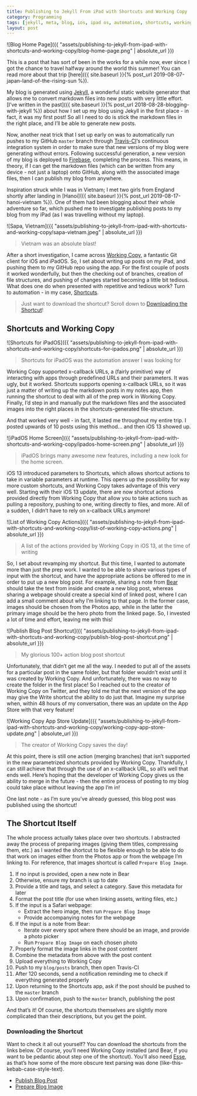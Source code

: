 ```yaml
---
title: Publishing to Jekyll From iPad with Shortcuts and Working Copy
category: Programming
tags: [jekyll, meta, blog, ios, ipad os, automation, shortcuts, working copy]
layout: post
---
```


![Blog Home Page]({{ "assets/publishing-to-jekyll-from-ipad-with-shortcuts-and-working-copy/blog-home-page.png" | absolute_url }})


This is a post that has sort of been in the works for a while now, ever since I got the chance to travel halfway around the world this summer! You can read more about that trip [here]({{ site.baseurl }}{% post_url 2019-08-07-japan-land-of-the-rising-sun %}).

My blog is generated using [Jekyll](https://jekyllrb.com/), a wonderful static website generator that allows me to convert markdown files into new posts with very little effort. [I’ve written in the past]({{ site.baseurl }}{% post_url 2018-08-28-blogging-with-jekyll %}) about how I set up my blog using Jekyll in the first place - in fact, it was my first post! So all I need to do is stick the markdown files in the right place, and I’ll be able to generate new posts.<!--more-->

Now, another neat trick that I set up early on was to automatically run pushes to my GitHub `master` branch through [Travis-CI](https://travis-ci.com/)‘s continuous integration system in order to make sure that new versions of my blog were generating without errors. Following successful generation, a new version of my blog is deployed to [Firebase](https://firebase.google.com/), completing the process. This means, in theory, if I can get the markdown files (which can be written from any device - not just a laptop) onto GitHub, along with the associated image files, then I can publish my blog from anywhere.

Inspiration struck while I was in Vietnam; I met two girls from England shortly after landing in [Hanoi]({{ site.baseurl }}{% post_url 2019-08-17-hanoi-vietnam %}). One of them had been blogging about their whole adventure so far, which pushed me to investigate publishing posts to my blog from my iPad (as I was travelling without my laptop).


![Sapa, Vietnam]({{ "assets/publishing-to-jekyll-from-ipad-with-shortcuts-and-working-copy/sapa-vietnam.jpeg" | absolute_url }})

> Vietnam was an absolute blast!

After a short investigation, I came across [Working Copy](https://workingcopyapp.com/), a fantastic Git client for iOS and iPadOS. So, I set about writing up posts on my iPad, and pushing them to my GitHub repo using the app. For the first couple of posts it worked wonderfully, but then the checking out of branches, creation of file structures, and pushing of changes started becoming a little bit tedious. What does one do when presented with repetitive and tedious work? Turn to automation - in my case, [Shortcuts](https://apps.apple.com/ca/app/shortcuts/id1462947752).

> Just want to download the shortcut? Scroll down to [Downloading the Shortcut](#downloading-the-shortcut)!

## Shortcuts and Working Copy


![Shortcuts for iPadOS]({{ "assets/publishing-to-jekyll-from-ipad-with-shortcuts-and-working-copy/shortcuts-for-ipados.png" | absolute_url }})

> Shortcuts for iPadOS was the automation answer I was looking for

Working Copy supported x-callback URLs, a (fairly primitive) way of interacting with apps through predefined URLs and their parameters. It was ugly, but it worked. Shortcuts supports opening x-callback URLs, so it was just a matter of writing up the markdown posts in my notes app, then running the shortcut to deal with all of the prep work in Working Copy. Finally, I’d step in and manually put the markdown files and the associated images into the right places in the shortcuts-generated file-structure.

And that worked very well - in fact, it lasted me throughout my entire trip. I posted upwards of 10 posts using this method... and then iOS 13 showed up.


![iPadOS Home Screen]({{ "assets/publishing-to-jekyll-from-ipad-with-shortcuts-and-working-copy/ipados-home-screen.png" | absolute_url }})

> iPadOS brings many awesome new features, including a new look for the home screen.

iOS 13 introduced parameters to Shortcuts, which allows shortcut actions to take in variable parameters at runtime. This opens up the possibility for way more custom shortcuts, and Working Copy takes advantage of this very well. Starting with their iOS 13 update, there are now shortcut actions provided directly from Working Copy that allow you to take actions such as pulling a repository, pushing to one, writing directly to files, and more. All of a sudden, I didn’t have to rely on x-callback URLs anymore!


![List of Working Copy Actions]({{ "assets/publishing-to-jekyll-from-ipad-with-shortcuts-and-working-copy/list-of-working-copy-actions.png" | absolute_url }})

> A list of the actions provided by Working Copy in iOS 13, at the time of writing

So, I set about revamping my shortcut. But this time, I wanted to automate more than just the prep work. I wanted to be able to share various types of input with the shortcut, and have the appropriate actions be offered to me in order to put up a new blog post. For example, sharing a note from [Bear](https://apps.apple.com/ca/app/bear/id1016366447) should take the text from inside and create a new blog post, whereas sharing a webpage should create a special kind of linked post, where I can add a small comment about why I’m linking to that page. In the former case, images should be chosen from the Photos app, while in the latter the primary image should be the hero photo from the linked page. So, I invested a lot of time and effort, leaving me with this!


![Publish Blog Post Shortcut]({{ "assets/publishing-to-jekyll-from-ipad-with-shortcuts-and-working-copy/publish-blog-post-shortcut.png" | absolute_url }})

> My glorious 100+ action blog post shortcut

Unfortunately, that didn’t get me all the way. I needed to put all of the assets for a particular post in the same folder, but that folder wouldn’t exist until it was created by Working Copy. And unfortunately, there was no way to create the folder in the first place! So I reached out to the creator of Working Copy on Twitter, and they told me that the next version of the app may give the Write shortcut the ability to do just that. Imagine my surprise when, within 48 hours of my conversation, there was an update on the App Store with that very feature!


![Working Copy App Store Update]({{ "assets/publishing-to-jekyll-from-ipad-with-shortcuts-and-working-copy/working-copy-app-store-update.png" | absolute_url }})

> The creator of Working Copy saves the day!

At this point, there is still one action (merging branches) that isn’t supported in the new parametrized shortcuts provided by Working Copy. Thankfully, I can still achieve that through the use of an x-callback URL, so all’s well that ends well. Here’s hoping that the developer of Working Copy gives us the ability to merge in the future - then the entire process of posting to my blog could take place without leaving the app I’m in!

One last note - as I’m sure you’ve already guessed, this blog post was published using the shortcut!

## The Shortcut Itself
The whole process actually takes place over two shortcuts. I abstracted away the process of preparing images (giving them titles, compressing them, etc.) as I wanted the shortcut to be flexible enough to be  able to do that work on images either from the Photos app or from the webpage I’m linking to. For reference, that images shortcut is called `Prepare Blog Image`.

1. If no input is provided, open a new note in Bear
2. Otherwise, ensure my branch is up to date
3. Provide a title and tags, and select a category. Save this metadata for later
4. Format the post title (for use when linking assets, writing files, etc.)
5. If the input is a Safari webpage:
	- Extract the hero image, then run `Prepare Blog Image`
	- Provide accompanying notes for the webpage
6. If the input is a note from Bear:
	- Iterate over every spot where there should be an image, and provide a photo picker
	- Run `Prepare Blog Image` on each chosen photo
7. Properly format the image links in the post content
8. Combine the metadata from above with the post content
9. Upload everything to Working Copy
10. Push to my `blog/posts` branch, then open Travis-CI
11. After 120 seconds, send a notification reminding me to check if everything generated properly
12. Upon returning to the Shortcuts app, ask if the post should be pushed to the `master` branch
13. Upon confirmation, push to the `master` branch, publishing the post

And that’s it! Of course, the shortcuts themselves are slightly more complicated than their descriptions, but you get the point.

### Downloading the Shortcut

Want to check it all out yourself? You can download the shortcuts from the links below. Of course, you’ll need Working Copy installed (and Bear, if you want to be pedantic about step one of the shortcut). You’ll also need [Esse](https://apps.apple.com/ca/app/esse/id1438921989), as that’s how some of the more obscure text parsing was done (like-this-kebab-case-style-text).

- [Publish Blog Post](https://www.icloud.com/shortcuts/35f7a484cba8452284b84846cf04332e)
- [Prepare Blog Image](https://www.icloud.com/shortcuts/109f775ddbea4332a3977c335e22d921)
